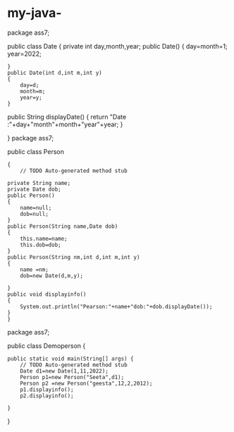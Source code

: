 # my-java-
package ass7;

public class Date {
	private int day,month,year;
	public Date()
	{
		day=month=1;
		year=2022;
		
	}
	public Date(int d,int m,int y)
	{
		day=d;
		month=m;
		year=y;
	}
   public String  displayDate()
   {
	   return "Date :"+day+"month"+month+"year"+year;
   }
	

}
package ass7;

public class Person 

	{
		// TODO Auto-generated method stub

	private String name;
	private Date dob;
	public Person()
	{
		name=null;
		dob=null;
	}
	public Person(String name,Date dob)
	{
		this.name=name;
		this.dob=dob;
	}
	public Person(String nm,int d,int m,int y)
	{
		name =nm;
		dob=new Date(d,m,y);
		
	}
	public void displayinfo()
	{
		System.out.println("Pearson:"+name+"dob:"+dob.displayDate());
	}
	}


package ass7;

public class Demoperson {

	public static void main(String[] args) {
		// TODO Auto-generated method stub
		Date d1=new Date(1,11,2022);
		Person p1=new Person("Seeta",d1);
		Person p2 =new Person("geesta",12,2,2012);
		p1.displayinfo();
		p2.displayinfo();

	}

}
